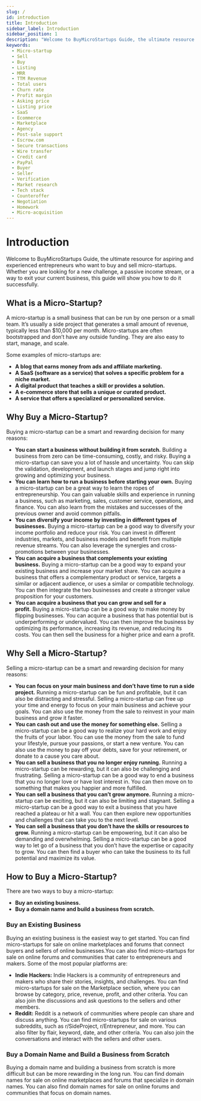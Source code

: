 ```yaml
---
slug: /
id: introduction
title: Introduction
sidebar_label: Introduction
sidebar_position: 1
description: "Welcome to BuyMicroStartups Guide, the ultimate resource for aspiring and experienced entrepreneurs who want to buy and sell micro-startups. Whether you are looking for a new challenge, a passive income stream, or a way to exit your current business, this guide will show you how to do it successfully."
keywords:
  - Micro-startup
  - Sell
  - Buy
  - Listing
  - MRR
  - TTM Revenue
  - Total users
  - Churn rate
  - Profit margin
  - Asking price
  - Listing price
  - SaaS
  - Ecommerce
  - Marketplace
  - Agency
  - Post-sale support
  - Escrow.com
  - Secure transactions
  - Wire transfer
  - Credit card
  - PayPal
  - Buyer
  - Seller
  - Verification
  - Market research
  - Tech stack
  - Counteroffer
  - Negotiation
  - Homework
  - Micro-acquisition
---
```


# Introduction

Welcome to BuyMicroStartups Guide, the ultimate resource for aspiring and experienced entrepreneurs who want to buy and sell micro-startups. Whether you are looking for a new challenge, a passive income stream, or a way to exit your current business, this guide will show you how to do it successfully.

## What is a Micro-Startup?

A micro-startup is a small business that can be run by one person or a small team. It’s usually a side project that generates a small amount of revenue, typically less than $10,000 per month. Micro-startups are often bootstrapped and don’t have any outside funding. They are also easy to start, manage, and scale.

Some examples of micro-startups are:

- **A blog that earns money from ads and affiliate marketing.**
- **A SaaS (software as a service) that solves a specific problem for a niche market.**
- **A digital product that teaches a skill or provides a solution.**
- **A e-commerce store that sells a unique or curated product.**
- **A service that offers a specialized or personalized service.**

## Why Buy a Micro-Startup?

Buying a micro-startup can be a smart and rewarding decision for many reasons:

- **You can start a business without building it from scratch.** Building a business from zero can be time-consuming, costly, and risky. Buying a micro-startup can save you a lot of hassle and uncertainty. You can skip the validation, development, and launch stages and jump right into growing and optimizing your business.
- **You can learn how to run a business before starting your own.** Buying a micro-startup can be a great way to learn the ropes of entrepreneurship. You can gain valuable skills and experience in running a business, such as marketing, sales, customer service, operations, and finance. You can also learn from the mistakes and successes of the previous owner and avoid common pitfalls.
- **You can diversify your income by investing in different types of businesses.** Buying a micro-startup can be a good way to diversify your income portfolio and reduce your risk. You can invest in different industries, markets, and business models and benefit from multiple revenue streams. You can also leverage the synergies and cross-promotions between your businesses.
- **You can acquire a business that complements your existing business.** Buying a micro-startup can be a good way to expand your existing business and increase your market share. You can acquire a business that offers a complementary product or service, targets a similar or adjacent audience, or uses a similar or compatible technology. You can then integrate the two businesses and create a stronger value proposition for your customers.
- **You can acquire a business that you can grow and sell for a profit.** Buying a micro-startup can be a good way to make money by flipping businesses. You can acquire a business that has potential but is underperforming or undervalued. You can then improve the business by optimizing its performance, increasing its revenue, and reducing its costs. You can then sell the business for a higher price and earn a profit.

## Why Sell a Micro-Startup?

Selling a micro-startup can be a smart and rewarding decision for many reasons:

- **You can focus on your main business and don’t have time to run a side project.** Running a micro-startup can be fun and profitable, but it can also be distracting and stressful. Selling a micro-startup can free up your time and energy to focus on your main business and achieve your goals. You can also use the money from the sale to reinvest in your main business and grow it faster.
- **You can cash out and use the money for something else.** Selling a micro-startup can be a good way to realize your hard work and enjoy the fruits of your labor. You can use the money from the sale to fund your lifestyle, pursue your passions, or start a new venture. You can also use the money to pay off your debts, save for your retirement, or donate to a cause you care about.
- **You can sell a business that you no longer enjoy running.** Running a micro-startup can be rewarding, but it can also be challenging and frustrating. Selling a micro-startup can be a good way to end a business that you no longer love or have lost interest in. You can then move on to something that makes you happier and more fulfilled.
- **You can sell a business that you can’t grow anymore.** Running a micro-startup can be exciting, but it can also be limiting and stagnant. Selling a micro-startup can be a good way to exit a business that you have reached a plateau or hit a wall. You can then explore new opportunities and challenges that can take you to the next level.
- **You can sell a business that you don’t have the skills or resources to grow.** Running a micro-startup can be empowering, but it can also be demanding and overwhelming. Selling a micro-startup can be a good way to let go of a business that you don’t have the expertise or capacity to grow. You can then find a buyer who can take the business to its full potential and maximize its value.

## How to Buy a Micro-Startup?

There are two ways to buy a micro-startup:

- **Buy an existing business.**
- **Buy a domain name and build a business from scratch.**

### Buy an Existing Business

Buying an existing business is the easiest way to get started. You can find micro-startups for sale on online marketplaces and forums that connect buyers and sellers of online businesses.You can also find micro-startups for sale on online forums and communities that cater to entrepreneurs and makers. Some of the most popular platforms are:

- **Indie Hackers:** Indie Hackers is a community of entrepreneurs and makers who share their stories, insights, and challenges. You can find micro-startups for sale on the Marketplace section, where you can browse by category, price, revenue, profit, and other criteria. You can also join the discussions and ask questions to the sellers and other members.
- **Reddit:** Reddit is a network of communities where people can share and discuss anything. You can find micro-startups for sale on various subreddits, such as r/SideProject, r/Entrepreneur, and more. You can also filter by flair, keyword, date, and other criteria. You can also join the conversations and interact with the sellers and other users.

### Buy a Domain Name and Build a Business from Scratch

Buying a domain name and building a business from scratch is more difficult but can be more rewarding in the long run. You can find domain names for sale on online marketplaces and forums that specialize in domain names. You can also find domain names for sale on online forums and communities that focus on domain names.
